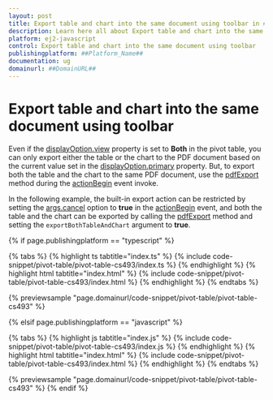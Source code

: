 ```yaml
---
layout: post
title: Export table and chart into the same document using toolbar in ##Platform_Name## Pivotview control | Syncfusion
description: Learn here all about Export table and chart into the same document using toolbar in Syncfusion ##Platform_Name## Pivotview control of Syncfusion Essential JS 2 and more.
platform: ej2-javascript
control: Export table and chart into the same document using toolbar 
publishingplatform: ##Platform_Name##
documentation: ug
domainurl: ##DomainURL##
---
```


# Export table and chart into the same document using toolbar

Even if the [displayOption.view](https://helpej2.syncfusion.com/documentation/api/pivotview/displayOption/#view) property is set to **Both** in the pivot table, you can only export either the table or the chart to the PDF document based on the current value set in the [displayOption.primary](https://helpej2.syncfusion.com/documentation/api/pivotview/displayOption/#primary) property. But, to export both the table and the chart to the same PDF document, use the [pdfExport](https://ej2.syncfusion.com/documentation/api/pivotview/#pdfexport) method during the [actionBegin](https://ej2.syncfusion.com/documentation/api/pivotview/#actionbegin) event invoke.

In the following example, the built-in export action can be restricted by setting the [args.cancel](https://helpej2.syncfusion.com/documentation/api/pivotview/pivotActionBeginEventArgs/#cancel) option to **true** in the [actionBegin](https://ej2.syncfusion.com/documentation/api/pivotview/#actionbegin) event, and both the table and the chart can be exported by calling the [pdfExport](https://ej2.syncfusion.com/documentation/api/pivotview/#pdfexport) method and setting the `exportBothTableAndChart` argument to **true**.

{% if page.publishingplatform == "typescript" %}

 {% tabs %}
{% highlight ts tabtitle="index.ts" %}
{% include code-snippet/pivot-table/pivot-table-cs493/index.ts %}
{% endhighlight %}
{% highlight html tabtitle="index.html" %}
{% include code-snippet/pivot-table/pivot-table-cs493/index.html %}
{% endhighlight %}
{% endtabs %}
        
{% previewsample "page.domainurl/code-snippet/pivot-table/pivot-table-cs493" %}

{% elsif page.publishingplatform == "javascript" %}

{% tabs %}
{% highlight js tabtitle="index.js" %}
{% include code-snippet/pivot-table/pivot-table-cs493/index.js %}
{% endhighlight %}
{% highlight html tabtitle="index.html" %}
{% include code-snippet/pivot-table/pivot-table-cs493/index.html %}
{% endhighlight %}
{% endtabs %}

{% previewsample "page.domainurl/code-snippet/pivot-table/pivot-table-cs493" %}
{% endif %}